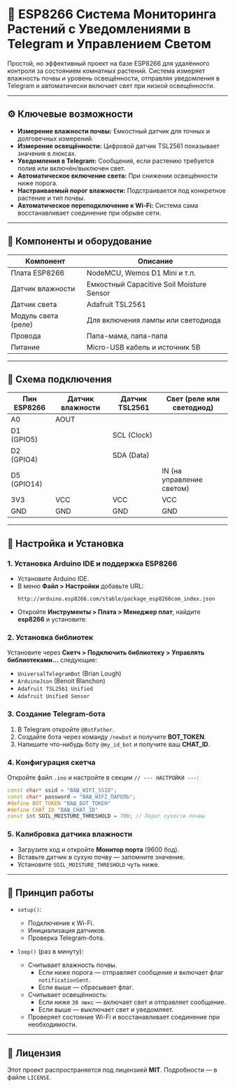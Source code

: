 # 🌱 ESP8266 Система Мониторинга Растений с Уведомлениями в Telegram и Управлением Светом

Простой, но эффективный проект на базе ESP8266 для удалённого контроля за состоянием комнатных растений. Система измеряет влажность почвы и уровень освещённости, отправляя уведомления в Telegram и автоматически включает свет при низкой освещённости.

---

## ⚙️ Ключевые возможности

- **Измерение влажности почвы:** Емкостный датчик для точных и долговечных измерений.
- **Измерение освещённости:** Цифровой датчик TSL2561 показывает значения в люксах.
- **Уведомления в Telegram:** Сообщения, если растению требуется полив или включён/выключен свет.
- **Автоматическое включение света:** При снижении освещённости ниже порога.
- **Настраиваемый порог влажности:** Подстраивается под конкретное растение и тип почвы.
- **Автоматическое переподключение к Wi-Fi:** Система сама восстанавливает соединение при обрыве сети.

---

## 🧰 Компоненты и оборудование

| Компонент             | Описание |
|-----------------------|----------|
| Плата ESP8266         | NodeMCU, Wemos D1 Mini и т.п. |
| Датчик влажности      | Емкостный Capacitive Soil Moisture Sensor |
| Датчик света          | Adafruit TSL2561 |
| Модуль света (реле)   | Для включения лампы или светодиода |
| Провода               | Папа-мама, папа-папа |
| Питание               | Micro-USB кабель и источник 5В |

---

## 🔌 Схема подключения

| Пин ESP8266     | Датчик влажности      | Датчик TSL2561      | Свет (реле или светодиод) |
|------------------|------------------------|----------------------|----------------------------|
| A0               | AOUT                   |                      |                            |
| D1 (GPIO5)       |                        | SCL (Clock)          |                            |
| D2 (GPIO4)       |                        | SDA (Data)           |                            |
| D5 (GPIO14)      |                        |                      | IN (на управление светом)  |
| 3V3              | VCC                    | VCC                  | VCC                        |
| GND              | GND                    | GND                  | GND                        |

---

## 🔧 Настройка и Установка

### 1. Установка Arduino IDE и поддержка ESP8266

- Установите Arduino IDE.
- В меню **Файл > Настройки** добавьте URL:
  ```
  http://arduino.esp8266.com/stable/package_esp8266com_index.json
  ```
- Откройте **Инструменты > Плата > Менеджер плат**, найдите **esp8266** и установите.

### 2. Установка библиотек

Установите через **Скетч > Подключить библиотеку > Управлять библиотеками...** следующие:

- `UniversalTelegramBot` (Brian Lough)
- `ArduinoJson` (Benoit Blanchon)
- `Adafruit TSL2561 Unified`
- `Adafruit Unified Sensor`

### 3. Создание Telegram-бота

1. В Telegram откройте `@BotFather`.
2. Создайте бота через команду `/newbot` и получите **BOT_TOKEN**.
3. Напишите что-нибудь боту `@my_id_bot` и получите ваш **CHAT_ID**.

### 4. Конфигурация скетча

Откройте файл `.ino` и настройте в секции `// --- НАСТРОЙКИ ---`:

```cpp
const char* ssid = "ВАШ_WIFI_SSID";
const char* password = "ВАШ_WIFI_ПАРОЛЬ";
#define BOT_TOKEN "ВАШ_БОТ_ТОКЕН"
#define CHAT_ID "ВАШ_CHAT_ID"
const int SOIL_MOISTURE_THRESHOLD = 700; // Порог сухости почвы
```

### 5. Калибровка датчика влажности

- Загрузите код и откройте **Монитор порта** (9600 бод).
- Вставьте датчик в сухую почву — запомните значение.
- Установите `SOIL_MOISTURE_THRESHOLD` чуть ниже.

---

## 🔄 Принцип работы

- `setup()`:
  - Подключение к Wi-Fi.
  - Инициализация датчиков.
  - Проверка Telegram-бота.
  
- `loop()` (раз в минуту):
  - Считывает влажность почвы.
    - Если ниже порога — отправляет сообщение и включает флаг `notificationSent`.
    - Если выше — сбрасывает флаг.
  - Считывает освещённость:
    - Если ниже `30 люкс` — включает свет и отправляет сообщение.
    - Если выше — выключает свет и уведомляет.
  - Проверяет состояние Wi-Fi и восстанавливает соединение при необходимости.

---

## 📜 Лицензия

Этот проект распространяется под лицензией **MIT**. Подробности — в файле `LICENSE`.
